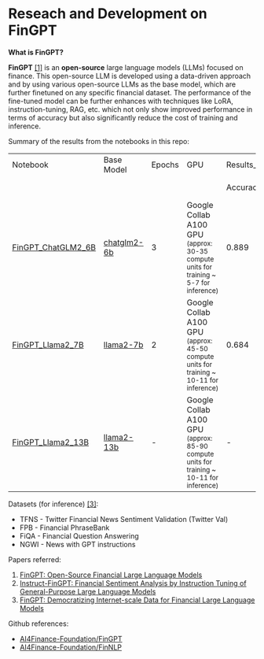 # Reseach and Development on FinGPT

**What is FinGPT?**

**FinGPT** [[1]](https://arxiv.org/abs/2306.06031) is an **open-source** large language models (LLMs) focused on finance. This open-source LLM is developed using a data-driven approach and by using various open-source LLMs as the base model, which are further finetuned on any specific financial dataset. The performance of the fine-tuned model can be further enhances with techniques like LoRA, instruction-tuning, RAG, etc. which not only show improved performance in terms of accuracy but also significantly reduce the cost of training and inference.

Summary of the results from the notebooks in this repo:

<table width="100%">
  <tr>
    <td>Notebook</td>
    <td>Base Model</td>
    <td>Epochs</td>
    <td>GPU</td>
    <td colspan="2">Results_TFNS</td>
     <td colspan="2">Results_FPB</td>
     <td colspan="2">Results_FiQA</td>
     <td colspan="2">Results_NWGI</td>
  </tr>
  <tr>
    <td></td>
    <td></td>
    <td></td>
    <td></td>
    <td>Accuracy</td>
    <td>F1 (weighted)</td>
    <td>Accuracy</td>
    <td>F1 (weighted)</td>
    <td>Accuracy</td>
    <td>F1 (weighted)</td>
    <td>Accuracy</td>
    <td>F1 (weighted)</td>
  </tr>
  <tr>
    <td><a href="https://github.com/verma-rishu/R-D_FinGPT/blob/main/FinGPT_ChatGLM2_6B.ipynb">FinGPT_ChatGLM2_6B</a></td>
    <td><a href="https://huggingface.co/THUDM/chatglm2-6b">chatglm2-6b</td>
    <td>3</td>
    <td>Google Collab A100 GPU <small>(approx: 30-35 compute units for training ~ 5-7 for inference)</small> </td>
    <td>0.889</td>
    <td>0.889</td>
    <td>0.789</td>
    <td>0.774</td>
    <td>0.621</td>
    <td>0.774</td>
    <td>0.621</td>
    <td>0.688</td>
  </tr>
  <tr>
    <td><a href="https://github.com/verma-rishu/R-D_FinGPT/blob/main/FinGPT_Llama2_7B.ipynb">FinGPT_Llama2_7B</a></td>
    <td><a href="https://huggingface.co/meta-llama/Llama-2-7b-chat-hf">llama2-7b</td>
    <td>2</td>
    <td>Google Collab A100 GPU <small>(approx: 45-50 compute units for training ~ 10-11 for inference)</small> </td>
    <td>0.684</td>
    <td>0.593</td>
    <td>0.643</td>
    <td>0.545</td>
    <td>0.174</td>
    <td>0.193</td>
    <td>0.441</td>
    <td>0.335</td>
  </tr>
      <tr>
    <td><a href="https://github.com/verma-rishu/R-D_FinGPT/blob/main/FinGPT_Llama2_13B.ipynb">FinGPT_Llama2_13B</a></td>
    <td><a href="https://huggingface.co/NousResearch/Llama-2-13b-hf">llama2-13b</td>
    <td>-</td>
    <td>Google Collab A100 GPU <small>(approx: 85-90 compute units for training ~ 10-11 for inference)</small> </td>
    <td>-</td>
    <td>-</td>
    <td>0.873</td>
    <td>0.873</td>
    <td>-</td>
    <td>-</td>
    <td>-</td>
    <td>-</td>
  </tr>
</table>

Datasets (for inference) [[3]](https://arxiv.org/abs/2307.10485):
- TFNS - Twitter Financial News Sentiment Validation (Twitter Val)
- FPB - Financial PhraseBank
- FiQA - Financial Question Answering
- NGWI - News with GPT instructions
  
Papers referred:
1. [FinGPT: Open-Source Financial Large Language Models](https://arxiv.org/abs/2306.06031)
2. [Instruct-FinGPT: Financial Sentiment Analysis by Instruction Tuning of General-Purpose Large Language Models](https://arxiv.org/abs/2306.12659)
3. [FinGPT: Democratizing Internet-scale Data for Financial Large Language Models](https://arxiv.org/abs/2307.10485)

Github references:
-  [AI4Finance-Foundation/FinGPT](https://github.com/AI4Finance-Foundation/FinGPT)
-  [AI4Finance-Foundation/FinNLP](https://github.com/AI4Finance-Foundation/FinNLP)

